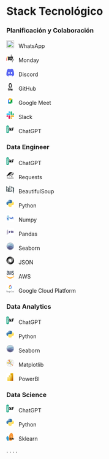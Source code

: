 ﻿
# Stack Tecnológico

### Planificación y Colaboración
<p><img  src=https://github.com/andesp19/Proyecto-Final-Data-Science/blob/6167865e58d368c933c49d9aa8308837f2c24e88/img/WhatsApp-logo.png' width=20 height=20> &nbsp WhatsApp</p>

<p><img  src=img/monday-logo.png' width=20 height=20> &nbsp Monday</p>

<p><img  src=img/discord-logo.png' width=20 height=20> &nbsp Discord</p>

<p><img  src=img/GitHub-logo.png' width=20 height=20> &nbsp GitHub</p>

<p><img  src=img/google-meet-logo.png' width=20 height=20> &nbsp Google Meet</p>

<p><img  src=img/slack-logo.png' width=20 height=20> &nbsp Slack</p>

<p><img  src=img/chatgpt-logo.png' width=20 height=20> &nbsp ChatGPT</p>


### Data Engineer
<p><img  src=img/chatgpt-logo.png' width=20 height=20> &nbsp ChatGPT</p>

<p><img  src=img/Requests-logo.png' width=20 height=20> &nbsp Requests</p>

<p><img  src=img/BeautifulSoup-logo.png' width=20 height=20> &nbsp BeautifulSoup</p>

<p><img  src=img/Python-logo.png' width=20 height=20> &nbsp Python</p>

<p><img  src=img/numpy-logo.png' width=20 height=20> &nbsp Numpy</p>

<p><img  src=img/Pandas_logo.png' width=20 height=20> &nbsp Pandas</p>

<p><img  src=img/seaborn-logo.png' width=20 height=20> &nbsp Seaborn</p>

<p><img  src=img/json-logo.png' width=20 height=20> &nbsp JSON</p>

<p><img  src=img/AWS-logo.png' width=20 height=20> &nbsp AWS</p>

<p><img  src=img/gcp-logo.png' width=20 height=20> &nbsp Google Cloud Platform</p>


### Data Analytics
<p><img  src=img/chatgpt-logo.png' width=20 height=20> &nbsp ChatGPT</p>

<p><img  src=img/Python-logo.png' width=20 height=20> &nbsp Python</p>

<p><img  src=img/seaborn-logo.png' width=20 height=20> &nbsp Seaborn</p>

<p><img  src=img/matplotlib-logo.png' width=20 height=20> &nbsp Matplotlib</p>

<p><img  src=img/powerBI-logo.png' width=20 height=20> &nbsp PowerBI</p>

### Data Science
<p><img  src=img/chatgpt-logo.png' width=20 height=20> &nbsp ChatGPT</p>

<p><img  src=img/Python-logo.png' width=20 height=20> &nbsp Python</p>

<p><img  src=img/sklearn-logo.png' width=20 height=20> &nbsp Sklearn</p>


.
.
.
.
